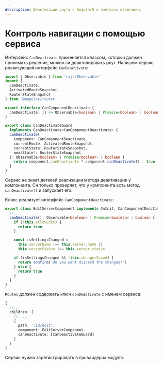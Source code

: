 ```yaml
---
description: Деактивации роута в Angular5 и контроль навигации.
---
```


# Контроль навигации с помощью сервиса

Интерфейс `CanDeactivate` применяется классом, который должен принимать решение, можно ли деактивировать роут. Напишем сервис реализующий интерфейс `CanDeactivate`:

```typescript
import { Observable } from 'rxjs/Observable'
import {
  CanDeactivate,
  ActivatedRouteSnapshot,
  RouterStateSnapshot
} from '@angular/router'

export interface CanComponentDeactivate {
  canDeactivate: () => Observable<boolean> | Promise<boolean> | boolean
}

export class CanDeactivateGuard
  implements CanDeactivate<CanComponentDeactivate> {
  canDeactivate(
    component: CanComponentDeactivate,
    currentRoute: ActivatedRouteSnapshot,
    currentState: RouterStateSnapshot,
    nextState?: RouterStateSnapshot
  ): Observable<boolean> | Promise<boolean> | boolean {
    return component.canDeactivate ? component.canDeactivate() : true
  }
}
```

Сервис не знает деталей реализации метода деактивации у компонента. Он только проверяет, что у компонента есть метод `canDeactivate()` и запускает его.

Класс реализует интерфейс `CanComponentDeactivate`:

```typescript
export class EditServerComponent implements OnInit, CanComponentDeactivate {
  //...
  canDeactivate(): Observable<boolean> | Promise<boolean> | boolean {
    if (!this.allowEdit) {
      return true
    }

    const isSettingsChanged =
      this.serverName !== this.server.name ||
      this.serverStatus !== this.server.status

    if (isSettingsChanged && !this.changesSaved) {
      return confirm('Do you want discard the changes?')
    } else {
      return true
    }
  }
}
```

`Routes` должен содержать ключ `canDeactivate` с именем сервиса:

```typescript
{
  //...
  children: [
    //...,
    {
      path: ':id/edit',
      component: EditServerComponent,
      canDeactivate: [CanDeactivateGuard]
    }
  ]
}
```

Сервис нужно зарегистрировать в провайдерах модуля.

